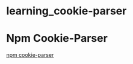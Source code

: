 # learning_cookie-parser


# Npm Cookie-Parser
[npm cookie-parser](https://www.npmjs.com/package/cookie-parser)